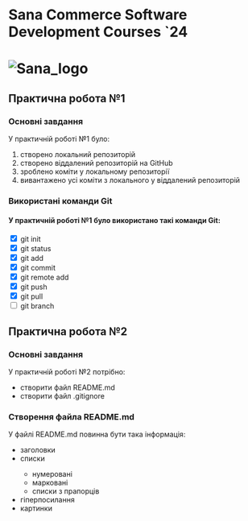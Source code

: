 <h1>Sana Commerce Software Development Courses `24<h1>

<img src="https://upload.wikimedia.org/wikipedia/commons/0/08/Sana_Commerce_Logo.png" alt="Sana_logo">

 <h2>Практична робота №1</h2> <b></b>
 <h3>Основні завдання</h3>
 <p>У практичній роботі №1 було:
</p>
 <ol>
  <li>створено локальний репозиторій</li>
  <li>створено віддалений репозиторій на GitHub</li>
  <li>зроблено коміти у локальному репозиторії</li>
  <li>вивантажено усі коміти з локального у віддалений репозиторій
</li>
 </ol>

 <h3>Використані команди Git</h3>
  <h4>У практичній роботі №1 було використано такі команди Git:</h4>
<form>
  <input id="html" type="checkbox" checked>
  <label for="html"> git init
</label> 
  <br>
<input id="html" type="checkbox" checked>
  <label for="html"> git status</label> 
  <br>
  <input id="html" type="checkbox" checked>
  <label for="html"> git add</label> 
  <br>
  <input id="html" type="checkbox" checked>
  <label for="html">git commit
</label> 
  <br>
  <input id="html" type="checkbox" checked>
  <label for="html"> git remote add</label> 
  <br>
  <input id="html" type="checkbox" checked>
  <label for="html">git push</label> 
  <br>
  <input id="html" type="checkbox" checked>
  <label for="html"> git pull</label> 
  <br>
  <input id="html" type="checkbox">
  <label for="html"> git branch</label> 
  <br>
</form>
<h2>Практична робота №2</h2>
<h3>Основні завдання</h3>
<p>У практичній роботі №2 потрібно:
</p>
 <ul>
  <li>створити файл README.md</li>
  <li>створити файл .gitignore</li>
 </ul>
<h3>Створення файла README.md
</h3>
<p>У файлі README.md повинна бути така інформація:</p>
 <ul>
      <li>заголовки</li>
      <li>списки</li>
     <ul>
      <li>нумеровані</li>
        <li>марковані</li>
          <li>списки з прапорців
</li>
    </ul>
       <li>гіперпосилання</li>
        <li>картинки</li>
  </ul>
